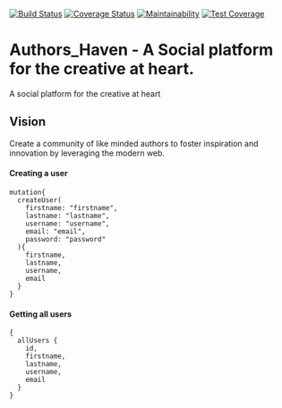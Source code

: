 [![Build Status](https://travis-ci.org/susanwere/Authors_Haven.svg?branch=develop)](https://travis-ci.org/susanwere/Authors_Haven)  [![Coverage Status](https://coveralls.io/repos/github/susanwere/Authors_Haven/badge.svg)](https://coveralls.io/github/susanwere/Authors_Haven)  [![Maintainability](https://api.codeclimate.com/v1/badges/5b43295e494908e4baf7/maintainability)](https://codeclimate.com/github/susanwere/Authors_Haven/maintainability)  [![Test Coverage](https://api.codeclimate.com/v1/badges/5b43295e494908e4baf7/test_coverage)](https://codeclimate.com/github/susanwere/Authors_Haven/test_coverage)

# Authors_Haven - A Social platform for the creative at heart.

A social platform for the creative at heart	


 ## Vision
Create a community of like minded authors to foster inspiration and innovation by leveraging the modern web.

#### Creating a user

```
mutation{
  createUser(
    firstname: "firstname",
    lastname: "lastname",
    username: "username",
    email: "email",
    password: "password"
  ){
    firstname,
    lastname,
    username,
    email
  }
}
```
#### Getting all users

```
{
  allUsers {
    id,
    firstname,
    lastname,
    username,
    email
  }
}
```
